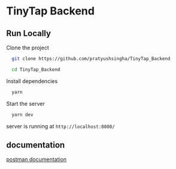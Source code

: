 
# TinyTap Backend

## Run Locally

Clone the project

```bash
  git clone https://github.com/pratyushsingha/TinyTap_Backend
```

```bash
  cd TinyTap_Backend
```

Install dependencies

```bash
  yarn
```

Start the server

```bash
  yarn dev
```
server is  running at `http://localhost:8080/`

## documentation
[postman documentation](https://documenter.getpostman.com/view/25760346/2sA35G3gqN)